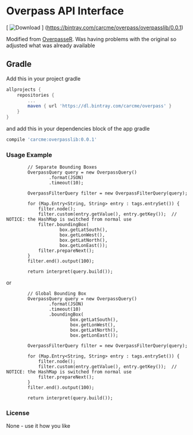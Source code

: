 # Overpass API Interface
[ ![Download](https://api.bintray.com/packages/carcme/overpass/overpasslib/images/download.svg) ]
(https://bintray.com/carcme/overpass/overpasslib/0.0.1)

Modified from [OverpasseR](https://github.com/zsoltk/overpasser). Was having problems with the original so adjusted what was already available



## Gradle

Add this in your project gradle
```groovy
allprojects {
    repositories {
        ...
        maven { url 'https://dl.bintray.com/carcme/overpass' }
    }
}
```

and add this in your dependencies block of the app gradle
```groovy
compile 'carcme:overpasslib:0.0.1'
```


### Usage Example
```
        // Separate Bounding Boxes
        OverpassQuery query = new OverpassQuery()
                .format(JSON)
                .timeout(10);

        OverpassFilterQuery filter = new OverpassFilterQuery(query);

        for (Map.Entry<String, String> entry : tags.entrySet()) {
            filter.node();
            filter.custom(entry.getValue(), entry.getKey());  //  NOTICE: the HashMap is switched from normal use
            filter.boundingBox(
                    box.getLatSouth(),
                    box.getLonWest(),
                    box.getLatNorth(),
                    box.getLonEast());
            filter.prepareNext();
        }
        filter.end().output(100);

        return interpret(query.build());
```
or
```
        // Global Bounding Box
        OverpassQuery query = new OverpassQuery()
                .format(JSON)
                .timeout(10)
                .boundingBox(
                        box.getLatSouth(),
                        box.getLonWest(),
                        box.getLatNorth(),
                        box.getLonEast());

        OverpassFilterQuery filter = new OverpassFilterQuery(query);

        for (Map.Entry<String, String> entry : tags.entrySet()) {
            filter.node();
            filter.custom(entry.getValue(), entry.getKey());  //  NOTICE: the HashMap is switched from normal use
            filter.prepareNext();
        }
        filter.end().output(100);

        return interpret(query.build());
```


### License
None - use it how you like

